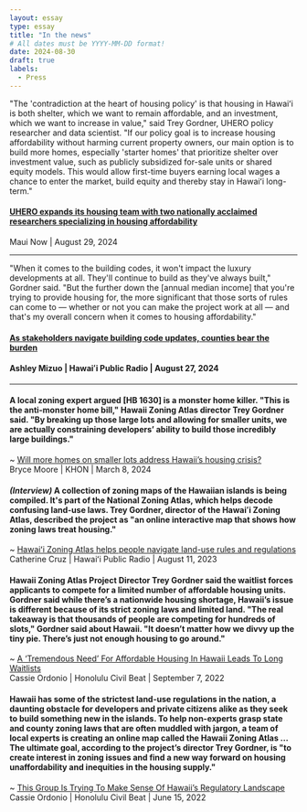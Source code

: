 ```yaml
---
layout: essay
type: essay
title: "In the news"
# All dates must be YYYY-MM-DD format!
date: 2024-08-30
draft: true
labels:
  - Press
---
```


"The 'contradiction at the heart of housing policy' is that housing in Hawaiʻi is both shelter, which we want to remain affordable, and an investment, which we want to increase in value," said Trey Gordner, UHERO policy researcher and data scientist. "If our policy goal is to increase housing affordability without harming current property owners, our main option is to build more homes, especially 'starter homes' that prioritize shelter over investment value, such as publicly subsidized for-sale units or shared equity models. This would allow first-time buyers earning local wages a chance to enter the market, build equity and thereby stay in Hawaiʻi long-term."  
#### [UHERO expands its housing team with two nationally acclaimed researchers specializing in housing affordability](https://mauinow.com/2024/08/29/uhero-expands-its-housing-team-with-two-nationally-acclaimed-researchers-specializing-in-housing-affordability/)  
Maui Now |  August 29, 2024  

---  

"When it comes to the building codes, it won't impact the luxury developments at all. They'll continue to build as they've always built," Gordner said. "But the further down the [annual median income] that you're trying to provide housing for, the more significant that those sorts of rules can come to — whether or not you can make the project work at all — and that's my overall concern when it comes to housing affordability."  
#### [As stakeholders navigate building code updates, counties bear the burden](https://www.hawaiipublicradio.org/local-news/2024-08-27/stakeholders-navigate-building-code-updates-counties-bear-burden)  
#### Ashley Mizuo | Hawaiʻi Public Radio |  August 27, 2024  

---  

#### A local zoning expert argued \[HB 1630\] is a monster home killer. "This is the anti-monster home bill," Hawaii Zoning Atlas director Trey Gordner said. "By breaking up those large lots and allowing for smaller units, we are actually constraining developers’ ability to build those incredibly large buildings."  
~ [Will more homes on smaller lots address Hawaii’s housing crisis?](https://www.khon2.com/local-news/more-homes-on-smaller-lots-how-this-can-address-states-need-for-more-housing/)  
Bryce Moore | KHON |  March 8, 2024  

#### _(Interview)_ A collection of zoning maps of the Hawaiian islands is being compiled. It's part of the National Zoning Atlas, which helps decode confusing land-use laws. Trey Gordner, director of the Hawaiʻi Zoning Atlas, described the project as "an online interactive map that shows how zoning laws treat housing."  
~ [Hawaiʻi Zoning Atlas helps people navigate land-use rules and regulations](https://www.hawaiipublicradio.org/the-conversation/2023-08-11/hawai%CA%BBi-zoning-atlas-helps-people-navigate-land-use-rules-and-regulations)  
Catherine Cruz | Hawaiʻi Public Radio |  August 11, 2023

#### Hawaii Zoning Atlas Project Director Trey Gordner said the waitlist forces applicants to compete for a limited number of affordable housing units. Gordner said while there’s a nationwide housing shortage, Hawaii’s issue is different because of its strict zoning laws and limited land. "The real takeaway is that thousands of people are competing for hundreds of slots," Gordner said about Hawaii. "It doesn’t matter how we divvy up the tiny pie. There’s just not enough housing to go around."  
~ [A ‘Tremendous Need’ For Affordable Housing In Hawaii Leads To Long Waitlists](https://www.civilbeat.org/2022/09/a-tremendous-need-for-affordable-housing-in-hawaii-leads-to-long-waitlists/)  
Cassie Ordonio | Honolulu Civil Beat |  September 7, 2022  

#### Hawaii has some of the strictest land-use regulations in the nation, a daunting obstacle for developers and private citizens alike as they seek to build something new in the islands. To help non-experts grasp state and county zoning laws that are often muddled with jargon, a team of local experts is creating an online map called the Hawaii Zoning Atlas ... The ultimate goal, according to the project’s director Trey Gordner, is "to create interest in zoning issues and find a new way forward on housing unaffordability and inequities in the housing supply."  
~ [This Group Is Trying To Make Sense Of Hawaii’s Regulatory Landscape](https://www.civilbeat.org/2022/06/this-group-is-trying-to-make-sense-of-hawaiis-regulatory-landscape/)  
Cassie Ordonio | Honolulu Civil Beat |  June 15, 2022  